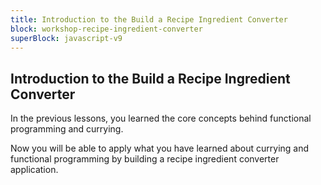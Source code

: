 ```yaml
---
title: Introduction to the Build a Recipe Ingredient Converter
block: workshop-recipe-ingredient-converter
superBlock: javascript-v9
---
```


## Introduction to the Build a Recipe Ingredient Converter

In the previous lessons, you learned the core concepts behind functional programming and currying.

Now you will be able to apply what you have learned about currying and functional programming by building a recipe ingredient converter application.
